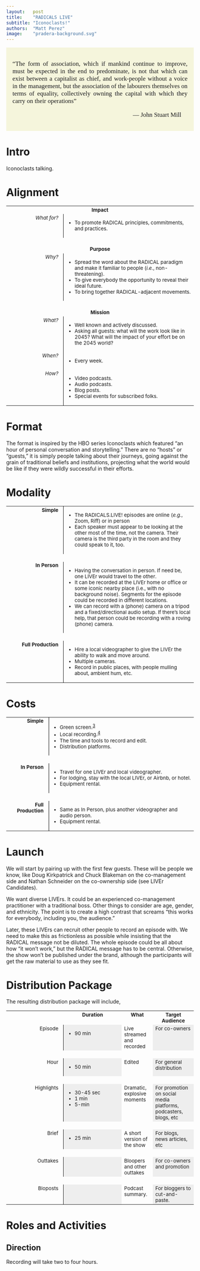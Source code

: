 ```yaml
---
layout:   post
title:    "RADICALS LIVE"
subtitle: "Iconoclasts!"
authors:  "Matt Perez"
image:    "pradera-background.svg"
---
```


<div style="display: none;">
 <p>Iconoclasts talking.</p>
</div>

<div style="background-color:beige; font-size:larger; font-family:american typewriter, serif; padding:1em; ">
 <p style="text-align:justify; ">&ldquo;The form of association, which if mankind continue to improve, must be expected in the end to predominate, is not that which can exist between a capitalist as chief, and work-people without a voice in the management, but the association of the labourers themselves on terms of equality, collectively owning the capital with which they carry on their operations&rdquo;</p>
 <p style="text-align:right; padding-right:1em; ">&mdash; John Stuart Mill</p>
</div>

<h1>Intro</h1>
 <p>Iconoclasts talking.</p>

<h1>Alignment</h1>
<table>
<tbody style="font-size:smaller; vertical-align:top; ">
 <tr>
  <td colspan="2" style="font-weight:bold; text-align:center; ">Impact</td>
 </tr>
 <tr>
  <td style="text-align:right; width:10em; font-style:italic; padding-right:1em; border-right:1px solid black; ">What for?</td>
  <td>
   <ul>
    <li>To promote RADICAL principles, commitments, and practices.</li>
   </ul>
  </td>
 </tr>
  <tr>
   <td colspan="2">&nbsp;</td>
  </tr>
 <tr>
  <td colspan="2" style="font-weight:bold; text-align:center; ">Purpose</td>
 </tr>
 <tr>
  <td style="text-align:right; width:10em; font-style:italic; padding-right:1em; border-right:1px solid black;  ">Why?</td>
  <td>
   <ul>
    <li>Spread the word about the RADICAL paradigm and make it familiar to people (<em>i.e.</em>, non-threatening).</li>
    <li>To give everybody the opportunity to reveal their ideal future.</li>
    <li>To bring together RADICAL-adjacent movements.</li>
   </ul>
  </td>
 </tr>
  <tr>
   <td colspan="2">&nbsp;</td>
  </tr>
 <tr>
  <td colspan="2" style="font-weight:bold; text-align:center; ">Mission</td>
 </tr>
 <tr>
  <td style="text-align:right; width:10em; font-style:italic; padding-right:1em; border-right:1px solid black; ">What?</td>
  <td>
   <ul>
    <li>Well known and actively discussed.</li>
    <li>Asking all guests: what will the work look like in 2045? What will the impact of your effort be on the 2045 world?</li>
   </ul>
  </td>
 </tr>
 <tr>
  <td style="text-align:right; width:10em; font-style:italic; padding-right:1em; border-right:1px solid black; ">When?</td>
  <td>
   <ul>
    <li>Every week.</li>
   </ul>
  </td>
 </tr>
 <tr>
  <td style="text-align:right; width:10em; font-style:italic; padding-right:1em; border-right:1px solid black; ">How?</td>
  <td>
   <ul>
    <li>Video podcasts.</li>
    <li>Audio podcasts.</li>
    <li>Blog posts.</li>
    <li>Special events for subscribed folks.</li>
   </ul>
  </td>
 </tr>
</tbody>
</table>

<h1>Format</h1>
 <p>The format is inspired by the HBO series Iconoclasts which featured &ldquo;an hour of personal conversation and storytelling.&rdquo; There are no &ldquo;hosts&rdquo; or &ldquo;guests,&rdquo; it is simply people talking about their journeys, going against the grain of traditional beliefs and institutions, projecting what the world would be like if they were wildly successful in their efforts.</p>

<h1>Modality</h1>
 <table>
  <tbody style="font-size:smaller; vertical-align:top; ">
   <tr>
    <td style="text-align:right; width:10em; font-weight:bold; padding-right:1em; border-right:1px solid black; ">Simple</td>
    <td>
     <ul>
      <li>The RADICALS.LIVE! episodes are online (<em>e.g.</em>,  Zoom, Riff) or in person</li>
      <li>Each speaker must appear to be looking at the other most of the time, not the camera. Their camera is the third party in the room and they could speak to it, too.</li>
     </ul>
    </td>
   </tr>
  <tr>
   <td colspan="2">&nbsp;</td>
  </tr>
   <tr>
    <td style="text-align:right; width:10em; font-weight:bold; padding-right:1em; border-right:1px solid black; ">In Person</td>
    <td>
     <ul>
      <li>Having the conversation in person. If need be, one LIVEr would travel to the other.</li>
      <li>It can be recorded at the LIVEr home or office or some iconic nearby place (i.e., with no background noise). Segments for the episode could be recorded in different locations.</li>
      <li>We can record with a (phone) camera on a tripod and a fixed/directional audio setup. If there’s local help, that person could be recording with a roving (phone) camera.</li>
     </ul>
    </td>
   </tr>
  <tr>
   <td colspan="2">&nbsp;</td>
  </tr>
   <tr>
    <td style="text-align:right; width:10em; font-weight:bold; padding-right:1em; border-right:1px solid black; ">Full Production</td>
    <td>
     <ul>
      <li>Hire a local videographer to give the LIVEr the ability to walk and move around.</li>
      <li>Multiple cameras.</li>
      <li>Record in public places, with people mulling about, ambient hum, etc.</li>
     </ul>
    </td>
   </tr>
  </tbody>
 </table>

<h1>Costs</h1>
 <table>
  <tbody style="font-size:smaller; vertical-align:top; ">
   <tr>
    <td style="font-weight:bold; text-align:right; padding-right:1em; border-right:1px solid black;">Simple</td>
    <td>
     <ul>
      <li>Green screen.<sup><a href="#bookmark=id.vqnuy2hbs882">3</a></sup></li>
      <li>Local recording.<sup><a href="#bookmark=id.fxqsjig0hepn">4</a></sup></li>
      <li>The time and tools to record and edit.</li>
      <li>Distribution platforms.</li>
     </ul>
    </td>
   </tr>
  <tr>
   <td colspan="2">&nbsp;</td>
  </tr>
   <tr>
    <td style="font-weight:bold; text-align:right; padding-right:1em; border-right:1px solid black; ">In Person</td>
    <td>
     <ul>
      <li>Travel for one LIVEr and local videographer.</li>
      <li>For lodging, stay with the local LIVEr, or Airbnb, or hotel.</li>
      <li>Equipment rental.</li>
     </ul>
    </td>
   </tr>
  <tr>
   <td colspan="2">&nbsp;</td>
  </tr>
   <tr>
    <td style="font-weight:bold; text-align:right; padding-right:1em; border-right:1px solid black; ">Full Production</td>
    <td>
     <ul>
      <li>Same as In Person, plus another videographer and audio person.</li>
      <li>Equipment rental.</li>
     </ul>
    </td>
   </tr>
  </tbody>
 </table>

<h1>Launch</h1>
 <p>We will start by pairing up with the first few guests. These will be people we know, like Doug Kirkpatrick and Chuck Blakeman on the co-management side and Nathan Schneider on the co-ownership side (see LIVEr Candidates).</p>
 <p>We want diverse LIVErs. It could be an experienced co-management practitioner with a traditional boss. Other things to consider are age, gender, and ethnicity. The point is to create a high contrast that screams &ldquo;this works for everybody, including you, the audience.&rdquo;</p>
 <p>Later, these LIVErs can recruit other people to record an episode with. We need to make this as frictionless as possible while insisting that the RADICAL message not be diluted. The whole episode could be all about how &ldquo;it won’t work,&rdquo; but the RADICAL message has to be central. Otherwise, the show won’t be published under the brand, although the participants will get the raw material to use as they see fit.</p>

<h1>Distribution Package</h1>
<p>The  resulting distribution package will include,</p>
<table>
 <tbody style="font-size:smaller; vertical-align:top; ">
  <tr style="text-align:center;font-weight:bold; ">
   <td>&nbsp;</td>
   <td>Duration</td>
   <td>What</td>
   <td>Target Audience</td>
  </tr>
  <tr>
   <td style="width:10em; text-align:right; padding-right:1em; border-right:1px solid black; ">Episode</td>
   <td style="background-color:#eee; ">
    <ul>
     <li style="width:9em; ">90 min</li>
    </ul>
   </td>
   <td>Live streamed and recorded</td>
   <td style="background-color:#eee; ">For co-owners</td>
  </tr>
  <tr>
   <td colspan="4">&nbsp;</td>
  </tr>
  <tr>
   <td style="width:10em; text-align:right; padding-right:1em; border-right:1px solid black;  ">Hour</td>
   <td style="background-color:#eee; ">
    <ul>
     <li style="width:9em; ">50 min</li>
    </ul>
   </td>
   <td>Edited</td>
   <td style="background-color:#eee; ">For general distribution</td>
  </tr>
  <tr>
   <td colspan="4">&nbsp;</td>
  </tr>
  <tr>
   <td style="width:10em; text-align:right; padding-right:1em; border-right:1px solid black;  ">Highlights</td>
   <td style="background-color:#eee; ">
    <ul>
     <li style="width:9em; ">30-45 sec</li>
     <li>1 min</li>
     <li>5-min</li>
    </ul>
   </td>
   <td>Dramatic, explosive moments</td>
   <td style="background-color:#eee; ">For promotion on social media platforms, podcasters, blogs, etc</td>
  </tr>
  <tr>
   <td colspan="4">&nbsp;</td>
  </tr>
  <tr>
   <td style="width:10em; text-align:right; padding-right:1em; border-right:1px solid black;  ">Brief</td>
   <td style="background-color:#eee; ">
    <ul>
     <li style="width:9em; ">25 min</li>
    </ul>
   </td>
   <td>A short version of the show</td>
   <td style="background-color:#eee; ">For blogs, news articles, etc</td>
  </tr>
  <tr>
   <td colspan="4">&nbsp;</td>
  </tr>
  <tr>
   <td style="width:10em; text-align:right; padding-right:1em; border-right:1px solid black;  ">Outtakes</td>
   <td style="background-color:#eee; ">&nbsp;</td>
   <td>Bloopers and other outtakes</td>
   <td style="background-color:#eee; ">For co-owners and promotion</td>
  </tr>
  <tr>
   <td colspan="4">&nbsp;</td>
  </tr>
  <tr>
   <td style="width:10em; text-align:right; padding-right:1em; border-right:1px solid black;  ">Bloposts</td>
   <td style="background-color:#eee; ">&nbsp;</td>
   <td>Podcast summary.</td>
   <td style="background-color:#eee; ">For bloggers to cut-and-paste.</td>
  </tr>
 </tbody>
</table>

<h1>Roles and Activities</h1>
<h2>Direction</h2>
<p>Recording will take two to four hours.</p>